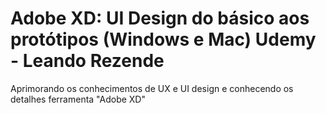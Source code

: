 # Adobe XD: UI Design do básico aos protótipos (Windows e Mac) Udemy - Leando Rezende
Aprimorando os conhecimentos de UX e UI design e conhecendo os detalhes ferramenta "Adobe XD" 
